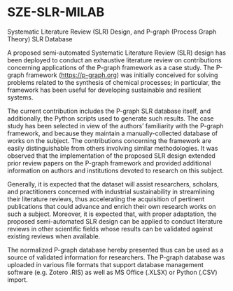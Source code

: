 # SZE-SLR-MILAB
Systematic Literature Review (SLR) Design, and P-graph (Process Graph Theory) SLR Database

A proposed semi-automated Systematic Literature Review (SLR) design has been deployed to conduct an exhaustive literature review on contributions concerning applications of the P-graph framework as a case study. The P-graph framework (https://p-graph.org) was initially conceived for solving problems related to the synthesis of chemical processes; in particular, the framework has been useful for developing sustainable and resilient systems.

The current contribution includes the P-graph SLR database itself, and additionally, the Python scripts used to generate such results. The case study has been selected in view of the authors’ familiarity with the P-graph framework, and because they maintain a manually-collected database of works on the subject. The contributions concerning the framework are easily distinguishable from others involving similar methodologies. It was observed that the implementation of the proposed SLR design extended prior review papers on the P-graph framework and provided additional information on authors and institutions devoted to research on this subject.

Generally, it is expected that the dataset will assist researchers, scholars, and practitioners concerned with industrial sustainability in streamlining their literature reviews, thus accelerating the acquisition of pertinent publications that could advance and enrich their own research works on such a subject. Moreover, it is expected that, with proper adaptation, the proposed semi-automated SLR design can be applied to conduct literature reviews in other scientific fields whose results can be validated against existing reviews when available.

The normalized P-graph database hereby presented thus can be used as a source of validated information for researchers. The P-graph database was uploaded in various file formats that support database management software (e.g. Zotero .RIS) as well as MS Office (.XLSX) or Python (.CSV) import.
